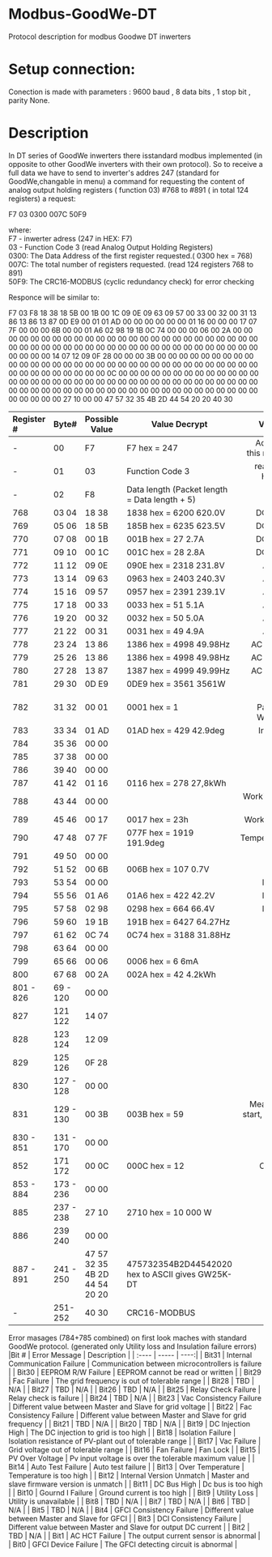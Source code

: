 # Modbus-GoodWe-DT
Protocol description for modbus Goodwe DT inwerters


# Setup connection:
Conection is made with parameters : 9600 baud , 8 data bits , 1 stop bit , parity None.

# Description
In DT series of GoodWe inwerters there isstandard modbus implemented (in opposite to other GoodWe inverters with their own protocol). So to receive a full data we have to send to inverter's addres 247 (standard for GoodWe,changable in menu) a command for requesting the content of analog output holding registers ( function 03)  #768  to #891 ( in total 124 registers) a request: 

F7 03 0300 007C 50F9

where: \
F7 - inwerter adress (247 in HEX: F7) \
03 - Function Code 3 (read Analog Output Holding Registers) \
0300: The Data Address of the first register requested.( 0300 hex = 768)\
007C: The total number of registers requested. (read 124 registers 768 to 891) \
50F9: The CRC16-MODBUS  (cyclic redundancy check) for error checking 

Responce will be similar to:

F7 03 F8 18 38 18 5B 00 1B 00 1C 09 0E 09 63 09 57 00 33 00 32 00 31 13 86 13 86 13 87 0D E9 00 01 01 AD 00 00 00 00 00 00 01 16 00 00 00 17 07 7F 00 00 00 6B 00 00 01 A6 02 98 19 1B 0C 74 00 00 00 06 00 2A 00 00 00 00 00 00 00 00 00 00 00 00 00 00 00 00 00 00 00 00 00 00 00 00 00 00 00 00 00 00 00 00 00 00 00 00 00 00 00 00 00 00 00 00 00 00 00 00 00 00 00 00 14 07 12 09 0F 28 00 00 00 3B 00 00 00 00 00 00 00 00 00 00 00 00 00 00 00 00 00 00 00 00 00 00 00 00 00 00 00 00 00 00 00 00 00 00 00 00 00 00 00 00 00 0C 00 00 00 00 00 00 00 00 00 00 00 00 00 00 00 00 00 00 00 00 00 00 00 00 00 00 00 00 00 00 00 00 00 00 00 00 00 00 00 00 00 00 00 00 00 00 00 00 00 00 00 00 00 00 00 00 00 00 00 00 00 00 00 00 27 10 00 00 47 57 32 35 4B 2D 44 54 20 20 40 30
 

|Register # | Byte# | Possible Value | Value Decrypt | Value Description |
| :---- | ----- | ----- |----- | ----:|
| - | 00 | F7 | F7 hex = 247  | Addres from where this responce recived  |
| - | 01 | 03 | Function Code 3 | read Analog Output Holding Registers |
| - | 02 | F8 | Data length (Packet length = Data length + 5) |  |
| 768 | 03 04 | 18 38 | 1838 hex = 6200  620.0V | DC Voltage on PV1 |
| 769 | 05 06 | 18 5B | 185B hex = 6235  623.5V | DC Voltage on PV2 |
| 770 | 07 08 | 00 1B | 001B hex = 27  2.7A | DC Current on PV1 |
| 771 | 09 10 | 00 1C | 001C hex = 28  2.8A | DC Current on PV2 |
| 772 | 11 12 | 09 0E | 090E hex = 2318  231.8V | AC Voltage on L1 |
| 773 | 13 14 | 09 63 | 0963 hex = 2403  240.3V | AC Voltage on L2 |
| 774 | 15 16 | 09 57 | 0957 hex = 2391  239.1V | AC Voltage on L3 |
| 775 | 17 18 | 00 33 | 0033 hex = 51  5.1A | AC Current on L1 |
| 776 | 19 20 | 00 32 | 0032 hex = 50  5.0A | AC Current on L2 |
| 777 | 21 22 | 00 31 | 0031 hex = 49  4.9A | AC Current on L3 |
| 778 | 23 24 | 13 86 | 1386 hex = 4998 49.98Hz | AC Frequency on L1 |
| 779 | 25 26 | 13 86 | 1386 hex = 4998 49.98Hz | AC Frequency on L2 |
| 780 | 27 28 | 13 87 | 1387 hex = 4999 49.99Hz | AC Frequency on L3 |
| 781 | 29 30 | 0D E9 | 0DE9 hex = 3561 3561W | Actual Power |
| 782 | 31 32 | 00 01 | 0001 hex = 1 | Status: 0-Pause/Waiting , 1-Working , 2 - Error |
| 783 | 33 34 | 01 AD | 01AD hex = 429 42.9deg | Inner Temperature |
| 784 | 35 36 | 00 00 |  | Error Message H |
| 785 | 37 38 | 00 00 |  | Error Message L |
| 786 | 39 40 | 00 00 |  | Energy Total H ? |
| 787 | 41 42 | 01 16 | 0116 hex = 278 27,8kWh | Energy Total L |
| 788 | 43 44 | 00 00 |  | Working Hours Total H ? |
| 789 | 45 46 | 00 17 | 0017 hex = 23h  | Working Hours Total L |
| 790 | 47 48 | 07 7F | 077F hex = 1919 191.9deg  | TemperatureFaultValue |
| 791 | 49 50 | 00 00 |  | PV1FaultVault |
| 792 | 51 52 | 00 6B | 006B hex = 107 0.7V  | PV2FaultVault |
| 793 | 53 54 | 00 00 |  | Line1VFaultValue |
| 794 | 55 56 | 01 A6 | 01A6 hex = 422 42.2V | Line2VFaultValue |
| 795 | 57 58 | 02 98 | 0298 hex = 664 66.4V | Line3VFaultValue |
| 796 | 59 60 | 19 1B | 191B hex = 6427 64.27Hz | Line1FFaultValue |
| 797 | 61 62 | 0C 74 | 0C74 hex = 3188 31.88Hz | Line2FFaultValue |
| 798 | 63 64 | 00 00 |  | Line3FFaultValue |
| 799 | 65 66 | 00 06 | 0006 hex = 6 6mA | GFC1FaultValue |
| 800 | 67 68 | 00 2A | 002A hex = 42 4.2kWh | Energy Today |
| 801 - 826 | 69 - 120 | 00 00 | | 0 bytes |
| 827 | 121 122 | 14 07 |  | Date ?|
| 828 | 123 124 | 12 09 |  | Time ?|
| 829 | 125 126 | 0F 28 |  | Time ?|
| 830 | 127 - 128 | 00 00 | | 0 bytes |
| 831 | 129 - 130 | 00 3B | 003B hex = 59 | Measurement during start, leackage current ? |
| 830 - 851 | 131 - 170 | 00 00 | | 0 bytes |
| 852 | 171 172 | 00 0C | 000C hex = 12 | Constans value , ? |
| 853 - 884 |173 - 236 | 00 00 | | 0 bytes|
| 885 | 237 - 238 | 27 10 | 2710 hex = 10 000 W | Inverter power |
| 886 |239 240 | 00 00 | | 0 bytes|
|887 - 891| 241 - 250 | 47 57 32 35 4B 2D 44 54 20 20 | 475732354B2D44542020 hex to ASCII gives GW25K-DT | Model name |
| - | 251-252| 40 30 | CRC16-MODBUS | |

Error masages (784+785 combined) on first look maches with standard GoodWe protocol. (generated  only  Utility loss and Insulation failure errors)
|Bit # | Error Message |  Description |
| :---- | ----- | ----:|
| Bit31 | Internal Communication Failure | Communication between microcontrollers is failure  |
| Bit30 | EEPROM R/W Failure | EEPROM cannot be read or written |
| Bit29 | Fac Failure | The grid frequency is out of tolerable range |
| Bit28 | TBD | N/A |
| Bit27 | TBD | N/A |
| Bit26 | TBD | N/A |
| Bit25 | Relay Check Failure | Relay check is failure |
| Bit24 | TBD | N/A |
| Bit23 | Vac Consistency Failure | Different value between Master and Slave for grid voltage |
| Bit22 | Fac Consistency Failure | Different value between Master and Slave for grid frequency |
| Bit21 | TBD | N/A |
| Bit20 | TBD | N/A |
| Bit19 | DC Injection High | The DC injection to grid is too high  |
| Bit18 | Isolation Failure | Isolation resistance of PV-plant out of tolerable range |
| Bit17 | Vac Failure | Grid voltage out of tolerable range  |
| Bit16 | Fan Failure | Fan Lock |
| Bit15 | PV Over Voltage | Pv input voltage is over the tolerable maximum value |
| Bit14 | Auto Test Failure | Auto test failure |
| Bit13 | Over Temperature | Temperature is too high |
| Bit12 | Internal Version Unmatch | Master and slave firmware version is unmatch |
| Bit11 | DC Bus High | Dc bus is too high |
| Bit10 | Gournd I Failure | Ground current is too high |
| Bit9 | Utility Loss | Utility is unavailable |
| Bit8 | TBD | N/A |
| Bit7 | TBD | N/A |
| Bit6 | TBD | N/A |
| Bit5 | TBD | N/A |
| Bit4 | GFCI Consistency Failure | Different value between Master and Slave for GFCI |
| Bit3 | DCI Consistency Failure | Different value between Master and Slave for output DC current |
| Bit2 | TBD | N/A |
| Bit1 | AC HCT Failure | The output current sensor is abnormal |
| Bit0 | GFCI Device Failure | The GFCI detecting circuit is abnormal |
